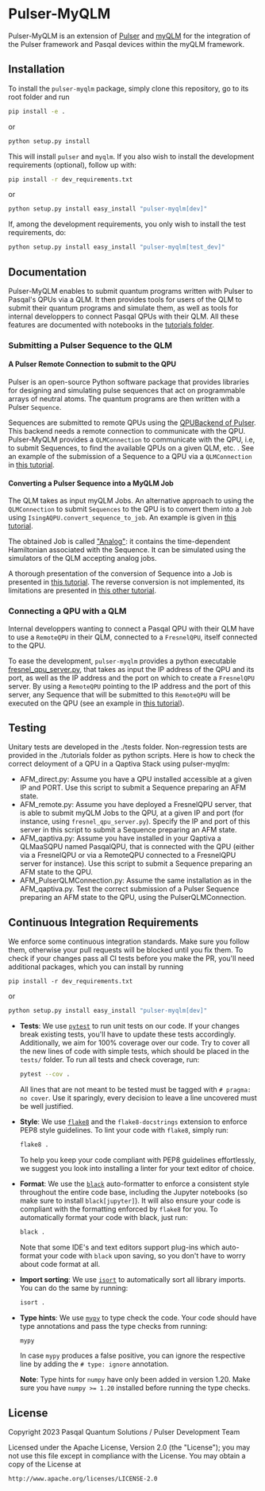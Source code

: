 # Pulser-MyQLM

Pulser-MyQLM is an extension of [Pulser](https://pulser.readthedocs.io/en/stable/index.html) and [myQLM](https://qlm.bull.com/bin/view/Main/) for the integration of the Pulser framework and Pasqal devices within the myQLM framework.

## Installation

To install the ``pulser-myqlm`` package, simply clone this repository, go to its root folder and run

```bash
pip install -e .
```
or 

```bash
python setup.py install
```

This will install ``pulser`` and ``myqlm``. If you also wish to install the development requirements (optional), follow up with:

```bash
pip install -r dev_requirements.txt
```

or

```bash
python setup.py install easy_install "pulser-myqlm[dev]"
```

If, among the development requirements, you only wish to install the test requirements, do:

```bash
python setup.py install easy_install "pulser-myqlm[test_dev]"
```

## Documentation

Pulser-MyQLM enables to submit quantum programs written with Pulser to Pasqal's QPUs via a QLM. It then provides tools for users of the QLM to submit their quantum programs and simulate them, as well as tools for internal developpers to connect Pasqal QPUs with their QLM. All these features are documented with notebooks in the [tutorials folder](./tutorials/).

### Submitting a Pulser Sequence to the QLM

#### A Pulser Remote Connection to submit to the QPU

Pulser is an open-source Python software package that provides libraries for designing and simulating pulse sequences that act on programmable arrays of neutral atoms. The quantum programs are then written with a Pulser `Sequence`.

Sequences are submitted to remote QPUs using the [QPUBackend of Pulser](https://pulser.readthedocs.io/en/stable/tutorials/backends.html). This backend needs a remote connection to communicate with the QPU. Pulser-MyQLM provides a `QLMConnection` to communicate with the QPU, i.e, to submit Sequences, to find the available QPUs on a given QLM, etc. . See an example of the submission of a Sequence to a QPU via a `QLMConnection` in [this tutorial](./tutorials/Submitting%20AFM%20state%20prep%20to%20QPU.ipynb).


#### Converting a Pulser Sequence into a MyQLM Job

The QLM takes as input myQLM Jobs. An alternative approach to using the `QLMConnection` to submit `Sequences` to the QPU is to convert them into a `Job` using `IsingAQPU.convert_sequence_to_job`. An example is given in [this tutorial](./tutorials/Submitting%20AFM%20state%20prep%20to%20QPU.ipynb).

The obtained Job is called ["Analog"](https://myqlm.github.io/02_user_guide/01_write/02_analog_schedule/03_an_jobs.html): it contains the time-dependent Hamiltonian associated with the Sequence. It can be simulated using the simulators of the QLM accepting analog jobs.

A thorough presentation of the conversion of Sequence into a Job is presented in [this tutorial](./tutorials/pulser-myqlm.ipynb). The reverse conversion is not implemented, its limitations are presented in [this other tutorial](./tutorials/pulser_schedule_creation.ipynb).

### Connecting a QPU with a QLM

Internal developpers wanting to connect a Pasqal QPU with their QLM have to use a `RemoteQPU` in their QLM, connected to a `FresnelQPU`, itself connected to the QPU. 

To ease the development, `pulser-myqlm` provides a python executable [fresnel_qpu_server.py](./fresnel_qpu_server.py), that takes as input the IP address of the QPU and its port, as well as the IP address and the port on which to create a `FresnelQPU` server. By using a `RemoteQPU` pointing to the IP address and the port of this server, any Sequence that will be submitted to this `RemoteQPU` will be executed on the QPU (see an example in [this tutorial](./tutorials/pulser-myqlm.ipynb)).

## Testing

Unitary tests are developed in the ./tests folder.
Non-regression tests are provided in the ./tutorials folder as python scripts. Here is how to check the correct deloyment of a QPU in a Qaptiva Stack using pulser-myqlm:
- AFM_direct.py: Assume you have a QPU installed accessible at a given IP and PORT. Use this script to submit a Sequence preparing an AFM state.
- AFM_remote.py: Assume you have deployed a FresnelQPU server, that is able to submit myQLM Jobs to the QPU, at a given IP and port (for instance, using `fresnel_qpu_server.py`). Specify the IP and port of this server in this script to submit a Sequence preparing an AFM state.
- AFM_qaptiva.py: Assume you have installed in your Qaptiva a QLMaaSQPU named PasqalQPU, that is connected with the QPU (either via a FresnelQPU or via a RemoteQPU connected to a FresnelQPU server for instance). Use this script to submit a Sequence preparing an AFM state to the QPU.
- AFM_PulserQLMConnection.py: Assume the same installation as in the AFM_qaptiva.py. Test the correct submission of a Pulser Sequence preparing an AFM state to the QPU, using the PulserQLMConnection. 

## Continuous Integration Requirements

We enforce some continuous integration standards. Make sure you follow them, otherwise your pull requests will be blocked until you fix them. To check if your changes pass all CI tests before you make the PR, you'll need additional packages, which you can install by running

```shell
pip install -r dev_requirements.txt
```

or

```bash
python setup.py install easy_install "pulser-myqlm[dev]"
```

- **Tests**: We use [`pytest`](https://docs.pytest.org/en/latest/) to run unit tests on our code. If your changes break existing tests, you'll have to update these tests accordingly. Additionally, we aim for 100% coverage over our code. Try to cover all the new lines of code with simple tests, which should be placed in the `tests/` folder. To run all tests and check coverage, run:

    ```bash
    pytest --cov .
    ```

    All lines that are not meant to be tested must be tagged with `# pragma: no cover`. Use it sparingly,
    every decision to leave a line uncovered must be well justified.

- **Style**: We use [`flake8`](https://flake8.pycqa.org/en/latest/) and the `flake8-docstrings` extension to enforce PEP8 style guidelines. To lint your code with `flake8`, simply run:

    ```bash
    flake8 .
    ```

    To help you keep your code compliant with PEP8 guidelines effortlessly, we suggest you look into installing a linter for your text editor of choice.

- **Format**: We use the [`black`](https://black.readthedocs.io/en/stable/index.html) auto-formatter to enforce a consistent style throughout the entire code base, including the Jupyter notebooks (so make sure to install `black[jupyter]`). It will also ensure your code is compliant with the formatting enforced by `flake8` for you. To automatically format your code with black, just run:

    ```bash
    black .
    ```

    Note that some IDE's and text editors support plug-ins which auto-format your code with `black` upon saving, so you don't have to worry about code format at all.

- **Import sorting**: We use [`isort`](https://pycqa.github.io/isort/) to automatically sort all library imports. You can do the same by running:

    ```bash
    isort .
    ```

- **Type hints**: We use [`mypy`](http://mypy-lang.org/) to type check the code. Your code should have type
annotations and pass the type checks from running:

    ```bash
    mypy
    ```

    In case `mypy` produces a false positive, you can ignore the respective line by adding the `# type: ignore` annotation.

    **Note**: Type hints for `numpy` have only been added in version 1.20. Make sure you have `numpy >= 1.20`
    installed before running the type checks.


## License

Copyright 2023 Pasqal Quantum Solutions / Pulser Development Team

Licensed under the Apache License, Version 2.0 (the "License");
you may not use this file except in compliance with the License.
You may obtain a copy of the License at

    http://www.apache.org/licenses/LICENSE-2.0
